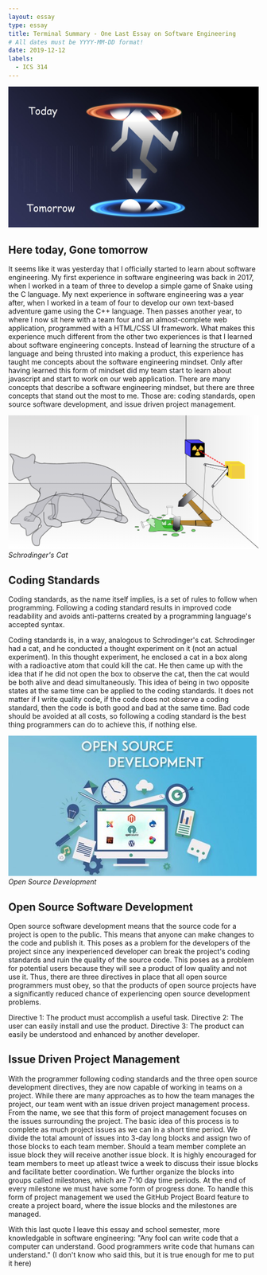 ```yaml
---
layout: essay
type: essay
title: Terminal Summary - One Last Essay on Software Engineering
# All dates must be YYYY-MM-DD format!
date: 2019-12-12
labels:
  - ICS 314
---
```

<img class="ui medium image" src="../images/portal.jpg">

## Here today, Gone tomorrow
It seems like it was yesterday that I officially started to learn about software engineering. My first experience in software engineering was back in 2017, when I worked in a team of three to develop a simple game of Snake using the C language. My next experience in software engineering was a year after, when I worked in a team of four to develop our own text-based adventure game using the C++ language. Then passes another year, to where I now sit here with a team four and an almost-complete web application, programmed with a HTML/CSS UI framework. What makes this experience much different from the other two experiences is that I learned about software engineering concepts. Instead of learning the structure of a language and being thrusted into making a product, this experience has taught me concepts about the software engineering mindset. Only after having learned this form of mindset did my team start to learn about javascript and start to work on our web application. There are many concepts that describe a software engineering mindset, but there are three concepts that stand out the most to me. Those are: coding standards, open source software development, and issue driven project management.  

<img class="ui medium image" src="../images/cat.PNG">*Schrodinger's Cat*

## Coding Standards
Coding standards, as the name itself implies, is a set of rules to follow when programming. Following a coding standard results in improved code readability and avoids anti-patterns created by a programming language's accepted syntax.

Coding standards is, in a way, analogous to Schrodinger's cat. Schrodinger had a cat, and he conducted a thought experiment on it (not an actual experiment). In this thought experiment, he enclosed a cat in a box along with a radioactive atom that could kill the cat. He then came up with the idea that if he did not open the box to observe the cat, then the cat would be both alive and dead simultaneously. This idea of being in two opposite states at the same time can be applied to the coding standards. It does not matter if I write quality code, if the code does not observe a coding standard, then the code is both good and bad at the same time. Bad code should be avoided at all costs, so following a coding standard is the best thing programmers can do to achieve this, if nothing else.

<img class="ui medium image" src="../images/osd.jpg">*Open Source Development*

## Open Source Software Development
Open source software development means that the source code for a project is open to the public. This means that anyone can make changes to the code and publish it. This poses as a problem for the developers of the project since any inexperienced developer can break the project's coding standards and ruin the quality of the source code. This poses as a problem for potential users because they will see a product of low quality and not use it. Thus, there are three directives in place that all open source programmers must obey, so that the products of open source projects have a significantly reduced chance of experiencing open source development problems.

Directive 1: The product must accomplish a useful task.
Directive 2: The user can easily install and use the product.
Directive 3: The product can easily be understood and enhanced by another developer.

## Issue Driven Project Management
With the programmer following coding standards and the three open source development directives, they are now capable of working in teams on a project. While there are many approaches as to how the team manages the project, our team went with an issue driven project management process. From the name, we see that this form of project management focuses on the issues surrounding the project. The basic idea of this process is to complete as much project issues as we can in a short time period. We divide the total amount of issues into 3-day long blocks and assign two of those blocks to each team member. Should a team member complete an issue block they will receive another issue block. It is highly encouraged for team members to meet up atleast twice a week to discuss their issue blocks and facilitate better coordination. We further organize the blocks into groups called milestones, which are 7-10 day time periods. At the end of every milestone we must have some form of progress done. To handle this form of project management we used the GitHub Project Board feature to create a project board, where the issue blocks and the milestones are managed.

With this last quote I leave this essay and school semester, more knowledgable in software engineering: "Any fool can write code that a computer can understand. Good programmers write code that humans can understand." (I don't know who said this, but it is true enough for me to put it here) 